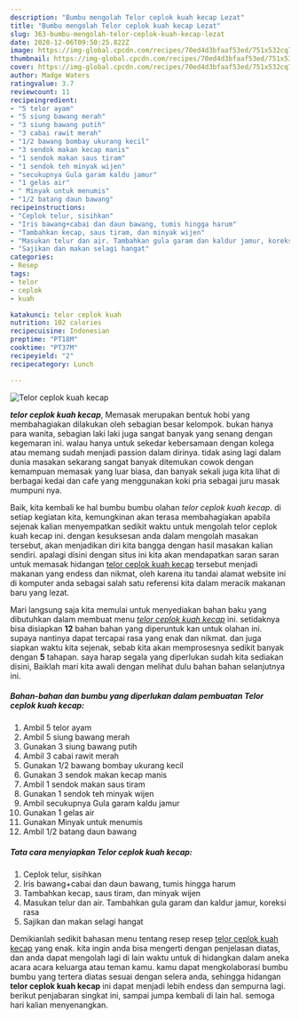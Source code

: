 ```yaml
---
description: "Bumbu mengolah Telor ceplok kuah kecap Lezat"
title: "Bumbu mengolah Telor ceplok kuah kecap Lezat"
slug: 363-bumbu-mengolah-telor-ceplok-kuah-kecap-lezat
date: 2020-12-06T09:50:25.822Z
image: https://img-global.cpcdn.com/recipes/70ed4d3bfaaf53ed/751x532cq70/telor-ceplok-kuah-kecap-foto-resep-utama.jpg
thumbnail: https://img-global.cpcdn.com/recipes/70ed4d3bfaaf53ed/751x532cq70/telor-ceplok-kuah-kecap-foto-resep-utama.jpg
cover: https://img-global.cpcdn.com/recipes/70ed4d3bfaaf53ed/751x532cq70/telor-ceplok-kuah-kecap-foto-resep-utama.jpg
author: Madge Waters
ratingvalue: 3.7
reviewcount: 11
recipeingredient:
- "5 telor ayam"
- "5 siung bawang merah"
- "3 siung bawang putih"
- "3 cabai rawit merah"
- "1/2 bawang bombay ukurang kecil"
- "3 sendok makan kecap manis"
- "1 sendok makan saus tiram"
- "1 sendok teh minyak wijen"
- "secukupnya Gula garam kaldu jamur"
- "1 gelas air"
- " Minyak untuk menumis"
- "1/2 batang daun bawang"
recipeinstructions:
- "Ceplok telur, sisihkan"
- "Iris bawang+cabai dan daun bawang, tumis hingga harum"
- "Tambahkan kecap, saus tiram, dan minyak wijen"
- "Masukan telur dan air. Tambahkan gula garam dan kaldur jamur, koreksi rasa"
- "Sajikan dan makan selagi hangat"
categories:
- Resep
tags:
- telor
- ceplok
- kuah

katakunci: telor ceplok kuah 
nutrition: 102 calories
recipecuisine: Indonesian
preptime: "PT18M"
cooktime: "PT37M"
recipeyield: "2"
recipecategory: Lunch

---
```



![Telor ceplok kuah kecap](https://img-global.cpcdn.com/recipes/70ed4d3bfaaf53ed/751x532cq70/telor-ceplok-kuah-kecap-foto-resep-utama.jpg)

<b><i>telor ceplok kuah kecap</i></b>, Memasak merupakan bentuk hobi yang membahagiakan dilakukan oleh sebagian besar kelompok. bukan hanya para wanita, sebagian laki laki juga sangat banyak yang senang dengan kegemaran ini. walau hanya untuk sekedar kebersamaan dengan kolega atau memang sudah menjadi passion dalam dirinya. tidak asing lagi dalam dunia masakan sekarang sangat banyak ditemukan cowok dengan kemampuan memasak yang luar biasa, dan banyak sekali juga kita lihat di berbagai kedai dan cafe yang menggunakan koki pria sebagai juru masak mumpuni nya.

Baik, kita kembali ke hal bumbu bumbu olahan <i>telor ceplok kuah kecap</i>. di setiap kegiatan kita, kemungkinan akan terasa membahagiakan apabila sejenak kalian menyempatkan sedikit waktu untuk mengolah telor ceplok kuah kecap ini. dengan kesuksesan anda dalam mengolah masakan tersebut, akan menjadikan diri kita bangga dengan hasil masakan kalian sendiri. apalagi disini dengan situs ini kita akan mendapatkan saran saran untuk memasak hidangan <u>telor ceplok kuah kecap</u> tersebut menjadi makanan yang endess dan nikmat, oleh karena itu tandai alamat website ini di komputer anda sebagai salah satu referensi kita dalam meracik makanan baru yang lezat.




Mari langsung saja kita memulai untuk menyediakan bahan baku yang dibutuhkan dalam membuat menu <u><i>telor ceplok kuah kecap</i></u> ini. setidaknya bisa disiapkan <b>12</b> bahan bahan yang diperuntuk kan untuk olahan ini. supaya nantinya dapat tercapai rasa yang enak dan nikmat. dan juga siapkan waktu kita sejenak, sebab kita akan memprosesnya sedikit banyak dengan <b>5</b> tahapan. saya harap segala yang diperlukan sudah kita sediakan disini, Baiklah mari kita awali dengan melihat dulu bahan bahan selanjutnya ini.

<!--inarticleads1-->

##### Bahan-bahan dan bumbu yang diperlukan dalam pembuatan Telor ceplok kuah kecap:

1. Ambil 5 telor ayam
1. Ambil 5 siung bawang merah
1. Gunakan 3 siung bawang putih
1. Ambil 3 cabai rawit merah
1. Gunakan 1/2 bawang bombay ukurang kecil
1. Gunakan 3 sendok makan kecap manis
1. Ambil 1 sendok makan saus tiram
1. Gunakan 1 sendok teh minyak wijen
1. Ambil secukupnya Gula garam kaldu jamur
1. Gunakan 1 gelas air
1. Gunakan  Minyak untuk menumis
1. Ambil 1/2 batang daun bawang




<!--inarticleads2-->

##### Tata cara menyiapkan Telor ceplok kuah kecap:

1. Ceplok telur, sisihkan
1. Iris bawang+cabai dan daun bawang, tumis hingga harum
1. Tambahkan kecap, saus tiram, dan minyak wijen
1. Masukan telur dan air. Tambahkan gula garam dan kaldur jamur, koreksi rasa
1. Sajikan dan makan selagi hangat




Demikianlah sedikit bahasan menu tentang resep resep <u>telor ceplok kuah kecap</u> yang enak. kita ingin anda bisa mengerti dengan penjelasan diatas, dan anda dapat mengolah lagi di lain waktu untuk di hidangkan dalam aneka acara acara keluarga atau teman kamu. kamu dapat mengkolaborasi bumbu bumbu yang tertera diatas sesuai dengan selera anda, sehingga hidangan <b>telor ceplok kuah kecap</b> ini dapat menjadi lebih endess dan sempurna lagi. berikut penjabaran singkat ini, sampai jumpa kembali di lain hal. semoga hari kalian menyenangkan.
